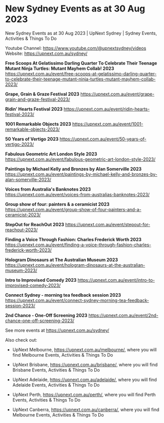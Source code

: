 # New Sydney Events as at 30 Aug 2023
New Sydney Events as at 30 Aug 2023 | UpNext Sydney | Sydney Events, Activities &amp; Things To Do

Youtube Channel: https://www.youtube.com/@upnextsydney/videos 
Website: https://upnext.com.au/sydney/


**Free Scoops At Gelatissimo Darling Quarter To Celebrate Their Teenage Mutant Ninja Turtles: Mutant Mayhem Collab! 2023**
 https://upnext.com.au/event/free-scoops-at-gelatissimo-darling-quarter-to-celebrate-their-teenage-mutant-ninja-turtles-mutant-mayhem-collab-2023/

**Grape, Grain & Graze Festival 2023**
 https://upnext.com.au/event/grape-grain-and-graze-festival-2023/

**Ridin' Hearts Festival 2023**
 https://upnext.com.au/event/ridin-hearts-festival-2023/

**1001 Remarkable Objects 2023**
 https://upnext.com.au/event/1001-remarkable-objects-2023/

**50 Years of Vertigo 2023**
 https://upnext.com.au/event/50-years-of-vertigo-2023/

**Fabulous Geometric Art London Style 2023**
 https://upnext.com.au/event/fabulous-geometric-art-london-style-2023/

**Paintings by Michael Kelly and Bronzes by Alan Somerville 2023**
 https://upnext.com.au/event/paintings-by-michael-kelly-and-bronzes-by-alan-somerville-2023/

**Voices from Australia's Banknotes 2023**
 https://upnext.com.au/event/voices-from-australias-banknotes-2023/

**Group show of four: painters & a ceramicist 2023**
 https://upnext.com.au/event/group-show-of-four-painters-and-a-ceramicist-2023/

**StepOut for ReachOut 2023**
 https://upnext.com.au/event/stepout-for-reachout-2023/

**Finding a Voice Through Fashion: Charles Frederick Worth 2023**
 https://upnext.com.au/event/finding-a-voice-through-fashion-charles-frederick-worth-2023/

**Hologram Dinosaurs at The Australian Museum 2023**
 https://upnext.com.au/event/hologram-dinosaurs-at-the-australian-museum-2023/

**Intro to Improvised Comedy 2023**
 https://upnext.com.au/event/intro-to-improvised-comedy-2023/

**Connect Sydney - morning tea feedback session 2023**
 https://upnext.com.au/event/connect-sydney-morning-tea-feedback-session-2023/

**2nd Chance - One-Off Screening 2023**
 https://upnext.com.au/event/2nd-chance-one-off-screening-2023/



See more events at https://upnext.com.au/sydney/


Also check out:

* UpNext Melbourne, https://upnext.com.au/melbourne/, where you will find Melbourne Events, Activities & Things To Do

* UpNext Brisbane, https://upnext.com.au/brisbane/, where you will find Brisbane Events, Activities & Things To Do

* UpNext Adelaide, https://upnext.com.au/adelaide/, where you will find Adelaide Events, Activities & Things To Do

* UpNext Perth, https://upnext.com.au/perth/, where you will find Perth Events, Activities & Things To Do

* UpNext Canberra, https://upnext.com.au/canberra/, where you will find Melbourne Events, Activities & Things To Do
